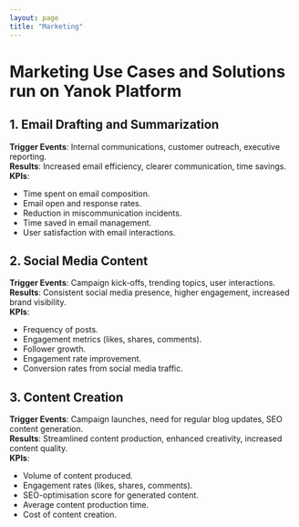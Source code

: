 ```yaml
---
layout: page
title: "Marketing"
---
```


# Marketing Use Cases and Solutions run on Yanok Platform

## 1. Email Drafting and Summarization
**Trigger Events**: Internal communications, customer outreach, executive reporting.  
**Results**: Increased email efficiency, clearer communication, time savings.  
**KPIs**:
- Time spent on email composition.
- Email open and response rates.
- Reduction in miscommunication incidents.
- Time saved in email management.
- User satisfaction with email interactions.

## 2. Social Media Content
**Trigger Events**: Campaign kick-offs, trending topics, user interactions.  
**Results**: Consistent social media presence, higher engagement, increased brand visibility.  
**KPIs**:
- Frequency of posts.
- Engagement metrics (likes, shares, comments).
- Follower growth.
- Engagement rate improvement.
- Conversion rates from social media traffic.

## 3. Content Creation
**Trigger Events**: Campaign launches, need for regular blog updates, SEO content generation.  
**Results**: Streamlined content production, enhanced creativity, increased content quality.  
**KPIs**:
- Volume of content produced.
- Engagement rates (likes, shares, comments).
- SEO-optimisation score for generated content.
- Average content production time.
- Cost of content creation.